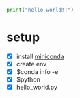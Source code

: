 ```py
print("hello world!!")
```


# setup
- [X] install [miniconda](https://docs.anaconda.com/free/miniconda/) 
- [X] create env 
- [X] $conda info -e
- [X] $python
- [X] hello_world.py